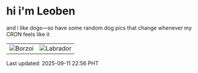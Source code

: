 # hi i'm Leoben

and i like dogs—so have some random dog pics that change whenever my CRON feels like it

|  |  |
|--------|----------|
| ![Borzoi](https://random-dog-vercel.vercel.app/api/random-borzoi?v=1757602612) | ![Labrador](https://random-dog-vercel.vercel.app/api/random-labrador?v=1757602612) |

Last updated: 2025-09-11 22:56 PHT
